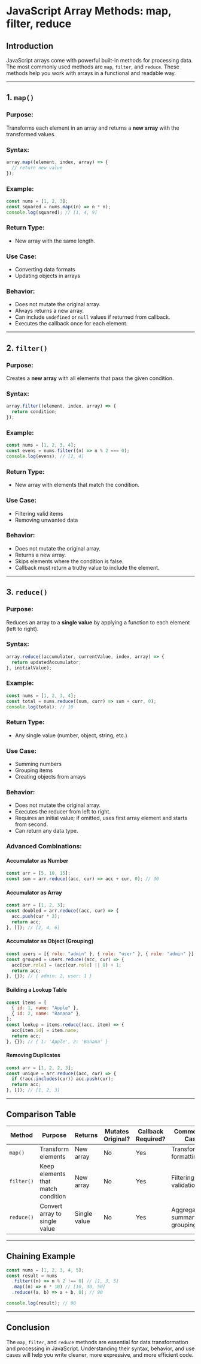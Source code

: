 # JavaScript Array Methods: map, filter, reduce

## Introduction

JavaScript arrays come with powerful built-in methods for processing data. The most commonly used methods are `map`, `filter`, and `reduce`. These methods help you work with arrays in a functional and readable way.

---

## 1. `map()`

### Purpose:

Transforms each element in an array and returns a **new array** with the transformed values.

### Syntax:

```js
array.map((element, index, array) => {
  // return new value
});
```

### Example:

```js
const nums = [1, 2, 3];
const squared = nums.map((n) => n * n);
console.log(squared); // [1, 4, 9]
```

### Return Type:

- New array with the same length.

### Use Case:

- Converting data formats
- Updating objects in arrays

### Behavior:

- Does not mutate the original array.
- Always returns a new array.
- Can include `undefined` or `null` values if returned from callback.
- Executes the callback once for each element.

---

## 2. `filter()`

### Purpose:

Creates a **new array** with all elements that pass the given condition.

### Syntax:

```js
array.filter((element, index, array) => {
  return condition;
});
```

### Example:

```js
const nums = [1, 2, 3, 4];
const evens = nums.filter((n) => n % 2 === 0);
console.log(evens); // [2, 4]
```

### Return Type:

- New array with elements that match the condition.

### Use Case:

- Filtering valid items
- Removing unwanted data

### Behavior:

- Does not mutate the original array.
- Returns a new array.
- Skips elements where the condition is false.
- Callback must return a truthy value to include the element.

---

## 3. `reduce()`

### Purpose:

Reduces an array to a **single value** by applying a function to each element (left to right).

### Syntax:

```js
array.reduce((accumulator, currentValue, index, array) => {
  return updatedAccumulator;
}, initialValue);
```

### Example:

```js
const nums = [1, 2, 3, 4];
const total = nums.reduce((sum, curr) => sum + curr, 0);
console.log(total); // 10
```

### Return Type:

- Any single value (number, object, string, etc.)

### Use Case:

- Summing numbers
- Grouping items
- Creating objects from arrays

### Behavior:

- Does not mutate the original array.
- Executes the reducer from left to right.
- Requires an initial value; if omitted, uses first array element and starts from second.
- Can return any data type.

### Advanced Combinations:

#### Accumulator as Number

```js
const arr = [5, 10, 15];
const sum = arr.reduce((acc, cur) => acc + cur, 0); // 30
```

#### Accumulator as Array

```js
const arr = [1, 2, 3];
const doubled = arr.reduce((acc, cur) => {
  acc.push(cur * 2);
  return acc;
}, []); // [2, 4, 6]
```

#### Accumulator as Object (Grouping)

```js
const users = [{ role: "admin" }, { role: "user" }, { role: "admin" }];
const grouped = users.reduce((acc, cur) => {
  acc[cur.role] = (acc[cur.role] || 0) + 1;
  return acc;
}, {}); // { admin: 2, user: 1 }
```

#### Building a Lookup Table

```js
const items = [
  { id: 1, name: "Apple" },
  { id: 2, name: "Banana" },
];
const lookup = items.reduce((acc, item) => {
  acc[item.id] = item.name;
  return acc;
}, {}); // { 1: 'Apple', 2: 'Banana' }
```

#### Removing Duplicates

```js
const arr = [1, 2, 2, 3];
const unique = arr.reduce((acc, cur) => {
  if (!acc.includes(cur)) acc.push(cur);
  return acc;
}, []); // [1, 2, 3]
```

---

## Comparison Table

| Method     | Purpose                            | Returns      | Mutates Original? | Callback Required? | Common Use Cases               |
| ---------- | ---------------------------------- | ------------ | ----------------- | ------------------ | ------------------------------ |
| `map()`    | Transform elements                 | New array    | No                | Yes                | Transformation, formatting     |
| `filter()` | Keep elements that match condition | New array    | No                | Yes                | Filtering lists, validation    |
| `reduce()` | Convert array to single value      | Single value | No                | Yes                | Aggregation, summary, grouping |

---

## Chaining Example

```js
const nums = [1, 2, 3, 4, 5];
const result = nums
  .filter((n) => n % 2 !== 0) // [1, 3, 5]
  .map((n) => n * 10) // [10, 30, 50]
  .reduce((a, b) => a + b, 0); // 90

console.log(result); // 90
```

---

## Conclusion

The `map`, `filter`, and `reduce` methods are essential for data transformation and processing in JavaScript. Understanding their syntax, behavior, and use cases will help you write cleaner, more expressive, and more efficient code.
